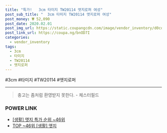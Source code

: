 ```yaml
--- 
title: "특가!   3cm 타미지 TW20114 앳지로퍼 여성" 
post_sub_title: "  3cm 타미지 TW20114 앳지로퍼 여성" 
post_money: ₩ 52,090 
post_date: 2020.02.01 
post_img_url: https://static.coupangcdn.com/image/vendor_inventory/d0cd/e363469bb1ed23c70c6e3165d3c4a682f23833c1f02cff16aab666f0224b.JPG 
post_link_url: https://coupa.ng/bnOD7I 
categories: 
  - vendor_inventory 
tags: 
  - 3cm 
  - 타미지 
  - TW20114 
  - 앳지로퍼 
--- 
```

  #3cm #타미지 #TW20114 #앳지로퍼 
<hr> 

> 충고는 좀처럼 환영받지 못한다. - 체스터필드 


### POWER LINK

* <a href="https://blog.naver.com/sakai111/221792311780" target="_blank"> [생활] 앳지 특가 순위 ~46위</a>
* <a href="https://blog.naver.com/an0733/221792311778" target="_blank"> TOP ~46위 [생활] 앳지</a>
